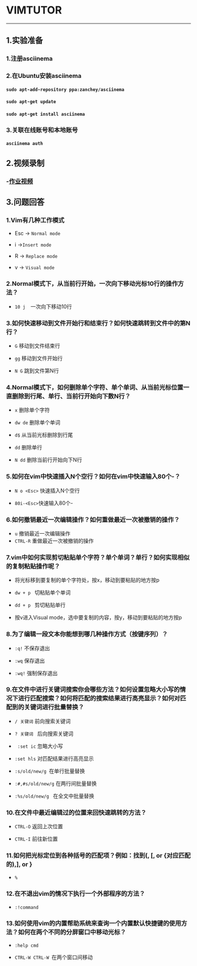VIMTUTOR
====================================

*** ***

## 1.实验准备

### 1.注册asciinema

### 2.在Ubuntu安装asciinema

#### `sudo apt-add-repository ppa:zanchey/asciinema`

#### `sudo apt-get update`

#### `sudo apt-get install asciinema`

### 3.关联在线账号和本地账号

#### `asciinema auth`

## 2.视频录制

### -[作业视频](https://asciinema.org/a/vfWTy38cPsbs9AtFgb63WjCM6)


## 3.问题回答

### 1.Vim有几种工作模式

* Esc -> `Normal mode`

* i ->`Insert mode`

* R -> `Replace mode`

* v -> `Visual mode`

### 2.Normal模式下，从当前行开始，一次向下移动光标10行的操作方法？

* `10 j  `一次向下移动10行

### 3.如何快速移动到文件开始行和结束行？如何快速跳转到文件中的第N行？

* `G` 移动到文件结束行

* `gg` 移动到文件开始行

* `N G`  跳到文件第N行

### 4.Normal模式下，如何删除单个字符、单个单词、从当前光标位置一直删除到行尾、单行、当前行开始向下数N行？

* `x` 删除单个字符

* `dw de` 删除单个单词

* `d$` 从当前光标删除到行尾

* `dd` 删除单行


* `N dd`  删除当前行开始向下N行
### 5.如何在vim中快速插入N个空行？如何在vim中快速输入80个-？

* `N o <Esc>` 快速插入N个空行

* `80i-<Esc>`快速输入80个-


### 6.如何撤销最近一次编辑操作？如何重做最近一次被撤销的操作？

*  `u` 撤销最近一次编辑操作
*  `CTRL-R` 重做最近一次被撤销的操作


### 7.vim中如何实现剪切粘贴单个字符？单个单词？单行？如何实现相似的复制粘贴操作呢？


* 将光标移到要复制的单个字符处，按x，移动到要粘贴的地方按p

*  `dw + p ` 切粘贴单个单词

*  `dd + p `  剪切粘贴单行

*    按v进入Visual mode，选中要复制的内容，按y，移动到要粘贴的地方按p



### 8.为了编辑一段文本你能想到哪几种操作方式（按键序列）？
* `:q!` 不保存退出

* `:wq` 保存退出

* `:wq!` 强制保存退出


### 9.在文件中进行关键词搜索你会哪些方法？如何设置忽略大小写的情况下进行匹配搜索？如何将匹配的搜索结果进行高亮显示？如何对匹配到的关键词进行批量替换？

* `/ 关键词`  前向搜索关键词

* `? 关键词 ` 后向搜索关键词
* ` :set ic` 忽略大小写
*  ` :set hls ` 对匹配结果进行高亮显示
*  `:s/old/new/g `在单行批量替换
* `:#,#s/old/new/g` 在两行间批量替换
* `:%s/old/new/g ` 在全文中批量替换



### 10.在文件中最近编辑过的位置来回快速跳转的方法？

* `CTRL-O`  返回上次位置

* `CTRL-I`  前往新位置


### 11.如何把光标定位到各种括号的匹配项？例如：找到(, [, or {对应匹配的),], or }

* `%`


### 12.在不退出vim的情况下执行一个外部程序的方法？

* `:!command`


### 13.如何使用vim的内置帮助系统来查询一个内置默认快捷键的使用方法？如何在两个不同的分屏窗口中移动光标？

* `:help cmd`

* `CTRL-W CTRL-W `在两个窗口间移动
